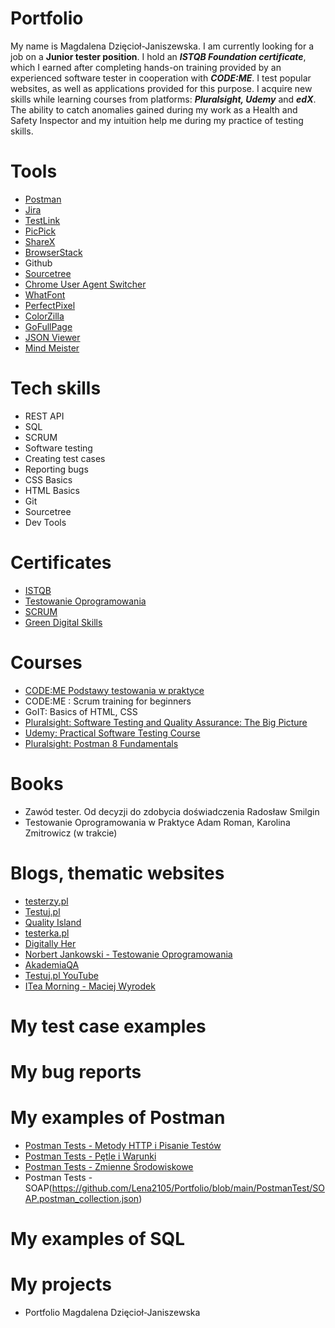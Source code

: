 # Portfolio
My name is Magdalena Dzięcioł-Janiszewska. I am currently looking for a job on a **Junior tester position**. I hold an ***ISTQB Foundation certificate***, which I earned after completing hands-on training provided by an experienced software tester in cooperation with ***CODE:ME***. I test popular websites, as well as applications provided for this purpose. I acquire new skills while learning courses from platforms: ***Pluralsight, Udemy*** and ***edX***. The ability to catch anomalies gained during my work as a Health and Safety Inspector and my intuition help me during my practice of testing skills.
# Tools
- [Postman](https://www.postman.com/)
- [Jira](https://www.atlassian.com/software/jira)
- [TestLink](https://test-link.pl/login.php)
- [PicPick](https://picpick.app/pl/features)
- [ShareX](https://getsharex.com/)
- [BrowserStack](https://www.browserstack.com/)
- Github
- [Sourcetree](https://www.sourcetreeapp.com/)
- [Chrome User Agent Switcher](https://chrome.google.com/webstore/detail/user-agent-switcher-for-c/djflhoibgkdhkhhcedjiklpkjnoahfmg)
- [WhatFont](https://chrome.google.com/webstore/detail/whatfont/jabopobgcpjmedljpbcaablpmlmfcogm)
- [PerfectPixel](https://chrome.google.com/webstore/detail/perfectpixel-by-welldonec/dkaagdgjmgdmbnecmcefdhjekcoceebi?hl=pl)
- [ColorZilla](https://chrome.google.com/webstore/detail/colorzilla/bhlhnicpbhignbdhedgjhgdocnmhomnp)
- [GoFullPage](https://chrome.google.com/webstore/detail/gofullpage-full-page-scre/fdpohaocaechififmbbbbbknoalclacl)
- [JSON Viewer](https://chrome.google.com/webstore/detail/json-viewer/gbmdgpbipfallnflgajpaliibnhdgobh)
- [Mind Meister](https://www.mindmeister.com/)
# Tech skills
- REST API
- SQL
- SCRUM
- Software testing
- Creating test cases
- Reporting bugs
- CSS Basics
- HTML Basics
- Git
- Sourcetree
- Dev Tools
# Certificates
- [ISTQB](https://1drv.ms/b/s!Arn5vK3tcZDQhcE8kTW0qc_7iv5gfw?e=Y6uhpu)
- [Testowanie Oprogramowania](https://1drv.ms/b/s!Arn5vK3tcZDQhcE7Puc9jtNxTEWKqA?e=cGNcmr)
- [SCRUM](https://1drv.ms/b/s!Arn5vK3tcZDQhcE_d1RfYNC23wFXAQ?e=oLOqwx)
- [Green Digital Skills](https://1drv.ms/b/s!Arn5vK3tcZDQhcE9hWFjnyQkqoLD2g?e=ASBhTz)
# Courses
- [CODE:ME Podstawy testowania w praktyce](https://codeme.pl/kursy/testowanie-zdalnie)
- CODE:ME : Scrum training for beginners
- GoIT: Basics of HTML, CSS
- [Pluralsight: Software Testing and Quality Assurance: The Big Picture](https://app.pluralsight.com/library/courses/software-testing-quality-assurance-big-picture/table-of-contents)
- [Udemy: Practical Software Testing Course](https://www.udemy.com/course/praktyczny-kurs-testowania-oprogramowania/learn/lecture/28938764?start=945#overview)
- [Pluralsight: Postman 8 Fundamentals](https://app.pluralsight.com/library/courses/postman-fundamentals/table-of-contents)
# Books
- Zawód tester. Od decyzji do zdobycia doświadczenia Radosław Smilgin
- Testowanie Oprogramowania w Praktyce Adam Roman, Karolina Zmitrowicz (w trakcie)
# Blogs, thematic websites
- [testerzy.pl](https://testerzy.pl/)
- [Testuj.pl](https://testuj.pl/blog/)
- [Quality Island](https://qualityisland.pl/blog/)
- [testerka.pl](https://testerka.pl/)
- [Digitally Her](http://digitallyher.pl/)
- [Norbert Jankowski - Testowanie Oprogramowania](https://www.youtube.com/@TestowaniePodcast)
- [AkademiaQA](https://www.youtube.com/@akademiaqa)
- [Testuj.pl YouTube](https://www.youtube.com/@testujplcommunity)
- [ITea Morning - Maciej Wyrodek](https://www.youtube.com/@ITeaMorning/about)
# My test case examples
# My bug reports
# My examples of Postman
- [Postman Tests - Metody HTTP i Pisanie Testów](https://github.com/Lena2105/Portfolio/blob/main/PostmanTest/Metody%20HTTP%2C%20Pisanie%20test%C3%B3w.postman_collection.json)
- [Postman Tests - Pętle i Warunki](https://github.com/Lena2105/Portfolio/blob/main/PostmanTest/P%C4%99tle%20i%20warunki.postman_collection.json)
- [Postman Tests - Zmienne Środowiskowe](https://github.com/Lena2105/Portfolio/tree/main/PostmanTest/ZmienneSrodowiskowe)
- Postman Tests - SOAP(https://github.com/Lena2105/Portfolio/blob/main/PostmanTest/SOAP.postman_collection.json)
# My examples of SQL
# My projects
- Portfolio Magdalena Dzięcioł-Janiszewska

